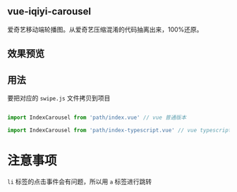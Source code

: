 ## vue-iqiyi-carousel

爱奇艺移动端轮播图。从爱奇艺压缩混淆的代码抽离出来，100%还原。

## 效果预览

## 用法

要把对应的 `swipe.js` 文件拷贝到项目

```javascript

import IndexCarousel from 'path/index.vue' // vue 普通版本

import IndexCarousel from 'path/index-typescript.vue' // vue typescript 版本

```
# 注意事项

`li` 标签的点击事件会有问题，所以用 `a` 标签进行跳转
